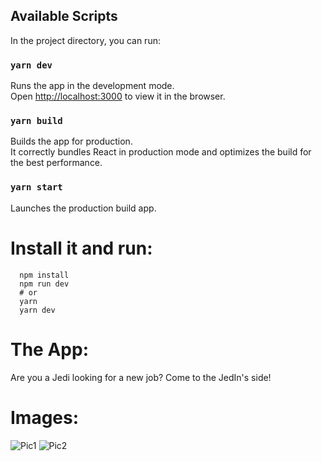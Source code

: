 ## Available Scripts

In the project directory, you can run:

### `yarn dev`

Runs the app in the development mode.<br>
Open [http://localhost:3000](http://localhost:3000) to view it in the browser.

### `yarn build`

Builds the app for production.<br>
It correctly bundles React in production mode and optimizes the build for the best performance.

### `yarn start`

Launches the production build app.

# Install it and run:

```
  npm install
  npm run dev
  # or
  yarn
  yarn dev
```

# The App:
Are you a Jedi looking for a new job? Come to the JedIn's side!

# Images:
![Pic1](https://i.imgur.com/gd1O5Jd.png)
![Pic2](https://i.imgur.com/Rr7QxRA.png)
